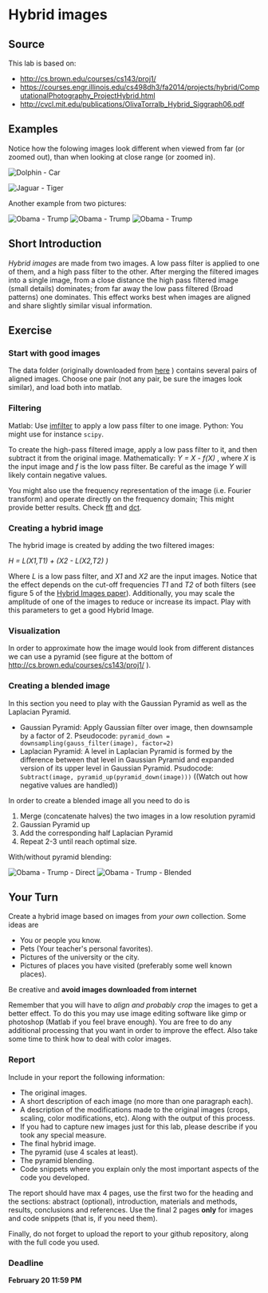 # Hybrid images

## Source

This lab is based on:

- http://cs.brown.edu/courses/cs143/proj1/
- https://courses.engr.illinois.edu/cs498dh3/fa2014/projects/hybrid/ComputationalPhotography_ProjectHybrid.html
- http://cvcl.mit.edu/publications/OlivaTorralb_Hybrid_Siggraph06.pdf

## Examples

Notice how the folowing images look different when viewed from far (or zoomed out), than when looking at close range (or zoomed in).

![Dolphin - Car](imgs/DolphinCarHybrid.jpg)

![Jaguar - Tiger](imgs/JaguarTigerHybrid.jpg)

Another example from two pictures:

![Obama - Trump](imgs/Obama.png)
![Obama - Trump](imgs/Trump.png)
![Obama - Trump](imgs/ObamaTrump.png)

## Short Introduction

*Hybrid images* are made from two images. A low pass filter is applied to one of them, and a high pass filter to the other. After merging the filtered images into a single image, from a close distance the high pass filtered image (small details) dominates; from far away the low pass filtered (Broad patterns) one dominates. This effect works best when images are aligned and share slightly similar visual information.

## Exercise

### Start with good images 

The data folder (originally downloaded from [here](http://cs.brown.edu/courses/cs143/proj1/) ) contains several pairs of aligned images. Choose one pair (not any pair, be sure the images look similar), and load both  into matlab.

### Filtering
Matlab:
Use [imfilter](http://www.mathworks.com/help/images/ref/imfilter.html) to apply a low pass filter to one image.
Python:
You might use for instance `scipy`.

To create the high-pass filtered image, apply a low pass filter to it, and then subtract it from the original image. Mathematically: *Y = X - f(X)* , where *X* is the input image and *f* is the low pass filter. Be careful as the image *Y* will likely contain negative values.

You might also use the frequency representation of the image (i.e. Fourier transform) and operate directly on the frequency domain; This might provide better results. Check [fft](http://www.mathworks.com/help/matlab/ref/fft2.html) and [dct](http://www.mathworks.com/help/images/ref/dct2.html).


### Creating a hybrid image

The hybrid image is created by adding the two filtered images:

*H = L(X1,T1) + (X2 - L(X2,T2) )*

Where *L* is a low pass filter, and *X1* and *X2* are the input images. Notice that the effect depends on the cut-off frequencies *T1* and *T2* of both filters (see figure 5 of the [Hybrid Images paper](http://cvcl.mit.edu/publications/OlivaTorralb_Hybrid_Siggraph06.pdf)). Additionally, you may scale the amplitude of one of the images to reduce or increase its impact. Play with this parameters to get a good Hybrid Image.

### Visualization

In order to approximate how the image would look from different distances we can use a pyramid (see figure at the bottom of http://cs.brown.edu/courses/cs143/proj1/ ).

### Creating a blended image

In this section you need to play with the Gaussian Pyramid as well as the Laplacian Pyramid.
 - Gaussian Pyramid: Apply Gaussian filter over image, then downsample by a factor of 2. 
     Pseudocode: `pyramid_down = downsampling(gauss_filter(image), factor=2)`
 - Laplacian Pyramid: A level in Laplacian Pyramid is formed by the difference between that level in Gaussian Pyramid and expanded version of its upper level in Gaussian Pyramid. 
     Psudocode: `Subtract(image, pyramid_up(pyramid_down(image)))` 
     ((Watch out how negative values are handled))

In order to create a blended image all you need to do is
  1. Merge (concatenate halves) the two images in a low resolution pyramid
  2. Gaussian Pyramid up
  3. Add the corresponding half Laplacian Pyramid
  4. Repeat 2-3 until reach optimal size. 

With/without pyramid blending:

![Obama - Trump - Direct](imgs/ObamaTrump_Direct_blending.jpg)
![Obama - Trump - Blended](imgs/ObamaTrump_Pyramid_blending.jpg)

## Your Turn

Create a hybrid image based on images from *your own* collection. Some ideas are

- You or people you know.
- Pets (Your teacher's personal favorites).
- Pictures of the university or the city.
- Pictures of places you have visited (preferably some well known places).

Be creative and **avoid images downloaded from internet**

Remember that you will have to *align and probably crop* the images to get a better effect. To do this you may use image editing software like gimp or photoshop (Matlab if you feel brave enough). You are free to do any additional processing that you want in order to improve the effect. Also take some time to think how to deal with color images.

### Report

Include in your report the following information:

- The original images.
- A short description of each image (no more than one paragraph each).
- A description of the modifications made to the original images (crops, scaling, color modifications, etc). Along with the output of this process. 
- If you had to capture new images just for this lab, please describe if you took any special measure.
- The final hybrid image.
- The pyramid (use 4 scales at least).
- The pyramid blending.
- Code snippets where you explain only the most important aspects of the code you developed.


The report should have max 4 pages, use the first two for the heading and the sections: abstract (optional), introduction, materials and methods, results, conclusions and references. Use the final 2 pages **only** for images and code snippets (that is, if you need them).

Finally, do not forget to upload the report to your github repository, along with the full code you used.


### Deadline
**February 20 11:59 PM**




